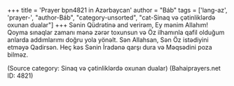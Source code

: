 +++
title = 'Prayer bpn4821 in Azərbaycan'
author = "Báb"
tags = ['lang-az', 'prayer-', "author-Báb", "category-unsorted", "cat-Sinaq və çətinliklərdə oxunan dualar"]
+++
Sənin Qüdrətinə and verirəm, Ey mənim Allahım! Qoyma sınaqlar zamanı mənə zərər toxunsun və Öz ilhamınla qafil olduğum anlarda addımlarımı doğru yola yönəlt. Sən Allahsan, Sən Öz istədiyini etməyə Qadirsən. Heç kəs Sənin İradənə qarşı dura və Məqsədini poza bilməz.

(Source category: Sinaq və çətinliklərdə oxunan dualar)
(Bahaiprayers.net ID: 4821)
